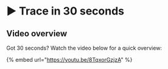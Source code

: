 # ▶ Trace in 30 seconds

## Video overview

Got 30 seconds? Watch the video below for a quick overview:

{% embed url="https://youtu.be/8TqxorGzjzA" %}
